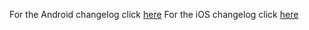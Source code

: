For the Android changelog click [here](https://github.com/icemobilelab/campaign-sdk/blob/main/CHANGELOG-ANDROID.md)
For the iOS changelog click [here](https://github.com/icemobilelab/campaign-sdk/blob/main/CHANGELOG-IOS.md)